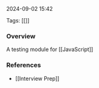 
2024-09-02 15:42

Tags: [[]]

### Overview
A testing module for [[JavaScript]]

### References
- [[Interview Prep]]


